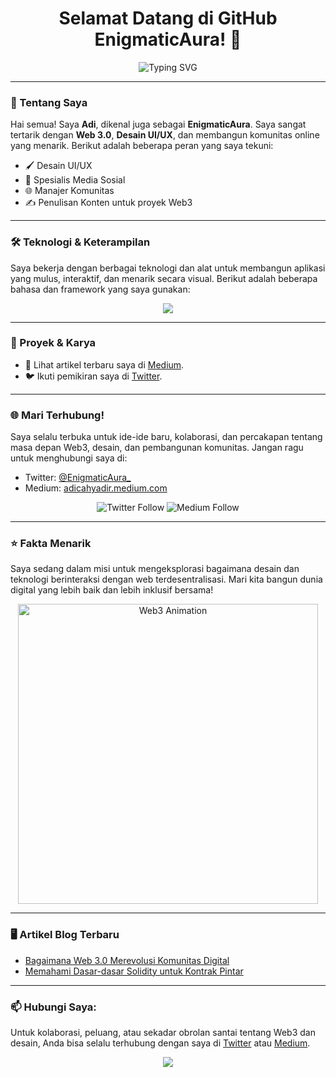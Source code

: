 <h1 align="center">
  Selamat Datang di GitHub EnigmaticAura! 👋
</h1>

<p align="center">
  <img src="https://readme-typing-svg.herokuapp.com?font=Fira+Code&weight=600&size=24&duration=3000&pause=500&color=F7B93E&width=435&lines=Web+3.0+Enthusiast;UI%2FUX+Designer;Community+Manager;Social+Media+Specialist;Copywriter+Extraordinaire" alt="Typing SVG">
</p>

---

### 👋 Tentang Saya
Hai semua! Saya **Adi**, dikenal juga sebagai **EnigmaticAura**. Saya sangat tertarik dengan **Web 3.0**, **Desain UI/UX**, dan membangun komunitas online yang menarik. Berikut adalah beberapa peran yang saya tekuni:
- 🖌️ Desain UI/UX
- 📝 Spesialis Media Sosial
- 🌐 Manajer Komunitas
- ✍️ Penulisan Konten untuk proyek Web3

---

### 🛠️ Teknologi & Keterampilan
Saya bekerja dengan berbagai teknologi dan alat untuk membangun aplikasi yang mulus, interaktif, dan menarik secara visual. Berikut adalah beberapa bahasa dan framework yang saya gunakan:

<p align="center">
  <img src="https://skillicons.dev/icons?i=html,tailwind,php,python,bootstrap,laravel,typescript,js,solidity&theme=light" />
</p>

---

### 🚀 Proyek & Karya
- 🔗 Lihat artikel terbaru saya di [Medium](https://adicahyadir.medium.com/).
- 🐦 Ikuti pemikiran saya di [Twitter](https://x.com/EnigmaticAura_).

---

### 🌐 Mari Terhubung!
Saya selalu terbuka untuk ide-ide baru, kolaborasi, dan percakapan tentang masa depan Web3, desain, dan pembangunan komunitas. Jangan ragu untuk menghubungi saya di:

- Twitter: [@EnigmaticAura_](https://x.com/EnigmaticAura_)
- Medium: [adicahyadir.medium.com](https://adicahyadir.medium.com/)

<p align="center">
  <img src="https://img.shields.io/twitter/follow/EnigmaticAura_?style=social" alt="Twitter Follow">
  <img src="https://img.shields.io/badge/Medium-Follow%20me-%23000000?style=for-the-badge&logo=medium&logoColor=white" alt="Medium Follow">
</p>

---

### ⭐ Fakta Menarik
Saya sedang dalam misi untuk mengeksplorasi bagaimana desain dan teknologi berinteraksi dengan web terdesentralisasi. Mari kita bangun dunia digital yang lebih baik dan lebih inklusif bersama!

<p align="center">
  <img src="https://media.giphy.com/media/l0HUpt2s9Pclgt9Vm/giphy.gif" width="480" alt="Web3 Animation">
</p>

---

### 🖥️ Artikel Blog Terbaru
<!-- BLOG-POST-LIST:START -->
- [Bagaimana Web 3.0 Merevolusi Komunitas Digital](https://adicahyadir.medium.com/)
- [Memahami Dasar-dasar Solidity untuk Kontrak Pintar](https://adicahyadir.medium.com/)
<!-- BLOG-POST-LIST:END -->

---

### 📫 Hubungi Saya:
Untuk kolaborasi, peluang, atau sekadar obrolan santai tentang Web3 dan desain, Anda bisa selalu terhubung dengan saya di [Twitter](https://x.com/EnigmaticAura_) atau [Medium](https://adicahyadir.medium.com/).

<p align="center">
  <img src="https://forthebadge.com/images/badges/built-with-love.svg" />
</p>

